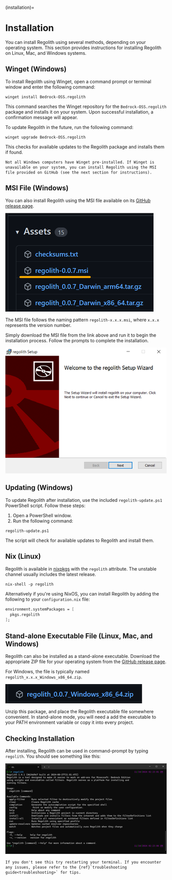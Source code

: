 (installation)=
# Installation
You can install Regolith using several methods, depending on your operating system. This section provides instructions for installing Regolith on Linux, Mac, and Windows systems.

## Winget (Windows)
To install Regolith using Winget, open a command prompt or terminal window and enter the following command:
```text
winget install Bedrock-OSS.regolith
```
This command searches the Winget repository for the `Bedrock-OSS.regolith` package and installs it on your system. Upon successful installation, a confirmation message will appear.

To update Regolith in the future, run the following command:
```text
winget upgrade Bedrock-OSS.regolith
```

This checks for available updates to the Regolith package and installs them if found.


```{warning}
Not all Windows computers have Winget pre-installed. If Winget is unavailable on your system, you can install Regolith using the MSI file provided on GitHub (see the next section for instructions).
```

## MSI File (Windows)

You can also install Regolith using the MSI file available on its [GitHub release page](https://github.com/Bedrock-OSS/regolith/releases/latest).

![](./installation/msi-download.png)

The MSI file follows the naming pattern `regolith-x.x.x.msi`, where `x.x.x` represents the version number.

Simply download the MSI file from the link above and run it to begin the installation process. Follow the prompts to complete the installation.

![](./installation/regolith-msi.png)

## Updating (Windows)

To update Regolith after installation, use the included `regolith-update.ps1` PowerShell script. Follow these steps:

1. Open a PowerShell window.
2. Run the following command:

```text
regolith-update.ps1
```

The script will check for available updates to Regolith and install them.

## Nix (Linux)

Regolith is available in [nixpkgs](https://github.com/nixos/nixpkgs) with the `regolith` attribute. The unstable channel usually includes the latest release.

```text
nix-shell -p regolith
```

Alternatively if you're using NixOS, you can install Regolith by adding the following to your `configuration.nix` file:

```nix
environment.systemPackages = [
  pkgs.regolith
];
```

## Stand-alone Executable File (Linux, Mac, and Windows)

Regolith can also be installed as a stand-alone executable. Download the appropriate ZIP file for your operating system from the [GitHub release page](https://github.com/Bedrock-OSS/regolith/releases/latest).

For Windows, the file is typically named `regolith_x.x.x_Windows_x86_64.zip`.

![](./installation/exe-download.png)

Unzip this package, and place the Regolith executable file somewhere convenient. In stand-alone mode, you will need a add the executable to your PATH environment variable or copy it into every project.

## Checking Installation

After installing, Regolith can be used in command-prompt by typing `regolith`. You should see something like this:

![](./installation/regolith-help.png)

```{note}
If you don't see this try restarting your terminal. If you encounter any issues, please refer to the {ref}`troubleshooting guide<troubleshooting>` for tips.
```
